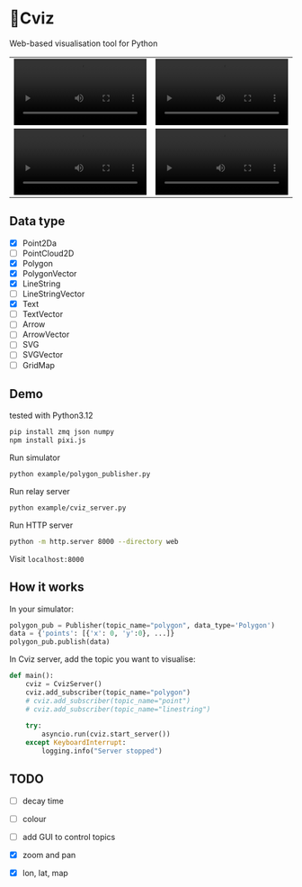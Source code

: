 # 👾Cviz 
Web-based visualisation tool for Python

<table style="width:100%; table-layout: fixed; border-collapse: collapse;">
  <tr>
    <td style="width: 50%;">
      <video src="https://github.com/user-attachments/assets/0bbb7911-3b68-49cb-8aa0-923fb4b55a2e" controls style="width: 100%;"></video>
    </td>
    <td style="width: 50%;">
      <video src="https://github.com/user-attachments/assets/f1e7431e-fa74-42c8-94ed-3c19645f5573" controls style="width: 100%;"></video>
    </td>
  </tr>
  <tr>
    <td style="width: 50%;">
      <video src="https://github.com/user-attachments/assets/78cd4763-3d5e-4d8d-a868-a443a2e0aeea" controls style="width: 100%;"></video>
    </td>
    <td style="width: 50%;">
      <video src="https://github.com/user-attachments/assets/ab5b0112-fe0f-410e-83ab-ccff1db41cb6" controls style="width: 100%;"></video>
    </td>
  </tr>
</table>





## Data type
- [x] Point2Da
- [ ] PointCloud2D
- [x] Polygon
- [x] PolygonVector
- [x] LineString
- [ ] LineStringVector
- [x] Text
- [ ] TextVector
- [ ] Arrow
- [ ] ArrowVector
- [ ] SVG
- [ ] SVGVector
- [ ] GridMap

## Demo
tested with Python3.12
```bash
pip install zmq json numpy 
npm install pixi.js
```

Run simulator
```bash
python example/polygon_publisher.py
```

Run relay server 
```bash
python example/cviz_server.py
```

Run HTTP server
```bash
python -m http.server 8000 --directory web
```

Visit `localhost:8000`

## How it works

In your simulator:
```python
polygon_pub = Publisher(topic_name="polygon", data_type='Polygon')
data = {'points': [{'x': 0, 'y':0}, ...]}
polygon_pub.publish(data)
```

In Cviz server, add the topic you want to visualise:
```python
def main():
    cviz = CvizServer()
    cviz.add_subscriber(topic_name="polygon")
    # cviz.add_subscriber(topic_name="point")
    # cviz.add_subscriber(topic_name="linestring")
    
    try:
        asyncio.run(cviz.start_server())
    except KeyboardInterrupt:
        logging.info("Server stopped")
```

## TODO
- [ ] decay time
- [ ] colour
- [ ] add GUI to control topics
- [x] zoom and pan
- [x] lon, lat, map

